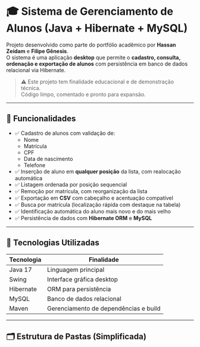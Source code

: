 # 🎓 Sistema de Gerenciamento de Alunos (Java + Hibernate + MySQL)

Projeto desenvolvido como parte do portfólio acadêmico por **Hassan Zeidam** e **Filipe Gênesis**.  
O sistema é uma aplicação **desktop** que permite o **cadastro, consulta, ordenação e exportação de alunos** com persistência em banco de dados relacional via Hibernate.

> ⚠️ Este projeto tem finalidade educacional e de demonstração técnica.  
> Código limpo, comentado e pronto para expansão.

---

## 🚀 Funcionalidades

- ✅ Cadastro de alunos com validação de:
  - Nome
  - Matrícula
  - CPF
  - Data de nascimento
  - Telefone
- ✅ Inserção de aluno em **qualquer posição** da lista, com realocação automática
- ✅ Listagem ordenada por posição sequencial
- ✅ Remoção por matrícula, com reorganização da lista
- ✅ Exportação em **CSV** com cabeçalho e acentuação compatível
- ✅ Busca por matrícula (localização rápida com destaque na tabela)
- ✅ Identificação automática do aluno mais novo e do mais velho
- ✅ Persistência de dados com **Hibernate ORM** e **MySQL**

---

## 🧰 Tecnologias Utilizadas

| Tecnologia | Finalidade |
|------------|------------|
| Java 17    | Linguagem principal |
| Swing      | Interface gráfica desktop |
| Hibernate  | ORM para persistência |
| MySQL      | Banco de dados relacional |
| Maven      | Gerenciamento de dependências e build |

---

## 🗂️ Estrutura de Pastas (Simplificada)

